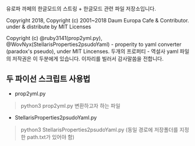 유로파 까페의 한글모드의 스트링 + 한글모드 관련 파일 저장소입니다.

Copyright 2018, Copyright (c) 2001~2018 Daum Europa Cafe & Contributor. under & distribute by MIT Licenses

Copyright (c) @ruby3141(prop2yml.py), @WovNyx(StellarisProperties2psudoYaml) - properity to yaml converter (paradox's pseudo), under MIT Lincenses.
두개의 프로퍼티 - 역설사 yaml 파일의 저작권은 이 두분에게 있습니다. 이자리를 빌러서 감사말씀을 전합니다.

두 파이선 스크립트 사용법
-------------------
* prop2yml.py
> python3 prop2yml.py 변환하고자 하는 파일
* StellarisProperties2psudoYaml.py
> python3 StellarisProperties2psudoYaml.py (동일 경로에 저장폴더를 지정한 path.txt가 있어야 함)
